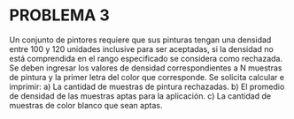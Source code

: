 # PROBLEMA 3

Un conjunto de pintores requiere que sus pinturas tengan una densidad entre 100 y 120 unidades 
inclusive para ser aceptadas, si la densidad no está comprendida en el rango especificado se 
considera como rechazada. Se deben ingresar los valores de densidad correspondientes a N 
muestras de pintura y la primer letra del color que corresponde. Se solicita calcular e imprimir: 
a) La cantidad de muestras de pintura rechazadas. 
b) El promedio de densidad de las muestras aptas para la aplicación. 
c) La cantidad de muestras de color blanco que sean aptas.